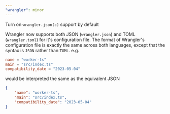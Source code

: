 ```yaml
---
"wrangler": minor
---
```


Turn on `wrangler.json(c)` support by default

Wrangler now supports both JSON (`wrangler.json`) and TOML (`wrangler.toml`) for it's configuration file. The format of Wrangler's configuration file is exactly the same across both languages, except that the syntax is `JSON` rather than `TOML`. e.g.

```toml
name = "worker-ts"
main = "src/index.ts"
compatibility_date = "2023-05-04"
```

would be interpreted the same as the equivalent JSON

```json
{
	"name": "worker-ts",
	"main": "src/index.ts",
	"compatibility_date": "2023-05-04"
}
```
